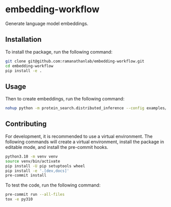 # embedding-workflow
Generate language model embeddings.

## Installation

To install the package, run the following command:
```bash
git clone git@github.com:ramanathanlab/embedding-workflow.git
cd embedding-workflow
pip install -e .
```

## Usage
Then to create embeddings, run the following command:
```bash
nohup python -m protein_search.distributed_inference --config examples/your-config.yaml &> nohup.out &
```

## Contributing

For development, it is recommended to use a virtual environment. The following commands will create a virtual environment, install the package in editable mode, and install the pre-commit hooks.
```bash
python3.10 -m venv venv
source venv/bin/activate
pip install -U pip setuptools wheel
pip install -e '.[dev,docs]'
pre-commit install
```
To test the code, run the following command:
```bash
pre-commit run --all-files
tox -e py310
```
